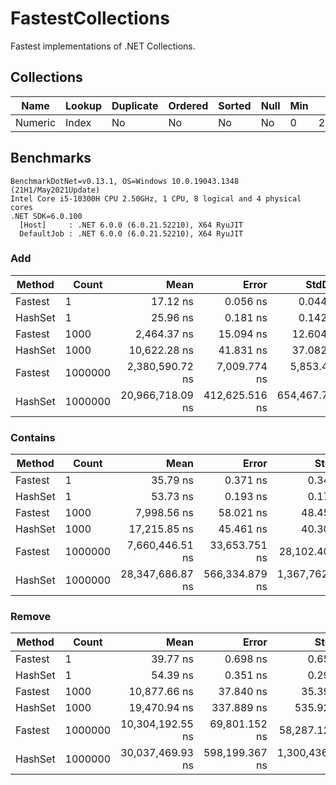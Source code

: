 # FastestCollections

Fastest implementations of .NET Collections.

## Collections

|    Name | Lookup | Duplicate | Ordered | Sorted | Null | Min |        Max |
|-------- |------- |---------- |-------- |------- |----- |---- |----------- |
| Numeric |  Index |        No |      No |     No |   No |   0 | 2147483647 |

## Benchmarks

```
BenchmarkDotNet=v0.13.1, OS=Windows 10.0.19043.1348 (21H1/May2021Update)
Intel Core i5-10300H CPU 2.50GHz, 1 CPU, 8 logical and 4 physical cores
.NET SDK=6.0.100
  [Host]     : .NET 6.0.0 (6.0.21.52210), X64 RyuJIT
  DefaultJob : .NET 6.0.0 (6.0.21.52210), X64 RyuJIT
```

### Add

|  Method |   Count |             Mean |          Error |         StdDev |     Gen 0 |     Gen 1 |     Gen 2 |    Allocated |
|-------- |-------- |-----------------:|---------------:|---------------:|----------:|----------:|----------:|-------------:|
| Fastest |       1 |         17.12 ns |       0.056 ns |       0.044 ns |    0.0229 |         - |         - |         96 B |
| HashSet |       1 |         25.96 ns |       0.181 ns |       0.142 ns |    0.0401 |         - |         - |        168 B |
| Fastest |    1000 |      2,464.37 ns |      15.094 ns |      12.604 ns |    0.1678 |         - |         - |        712 B |
| HashSet |    1000 |     10,622.28 ns |      41.831 ns |      37.082 ns |   13.9771 |         - |         - |     58,664 B |
| Fastest | 1000000 |  2,380,590.72 ns |   7,009.774 ns |   5,853.479 ns |   39.0625 |   39.0625 |   39.0625 |    262,575 B |
| HashSet | 1000000 | 20,966,718.09 ns | 412,625.516 ns | 654,467.795 ns | 1093.7500 | 1062.5000 | 1062.5000 | 43,111,476 B |

### Contains

|  Method |   Count |             Mean |          Error |           StdDev |     Gen 0 |     Gen 1 |     Gen 2 |    Allocated |
|-------- |-------- |-----------------:|---------------:|-----------------:|----------:|----------:|----------:|-------------:|
| Fastest |       1 |         35.79 ns |       0.371 ns |         0.347 ns |    0.0344 |         - |         - |        144 B |
| HashSet |       1 |         53.73 ns |       0.193 ns |         0.171 ns |    0.0516 |         - |         - |        216 B |
| Fastest |    1000 |      7,998.56 ns |      58.021 ns |        48.450 ns |    0.1678 |         - |         - |        760 B |
| HashSet |    1000 |     17,215.85 ns |      45.461 ns |        40.300 ns |   14.0076 |         - |         - |     58,712 B |
| Fastest | 1000000 |  7,660,446.51 ns |  33,653.751 ns |    28,102.406 ns |   39.0625 |   39.0625 |   39.0625 |    262,625 B |
| HashSet | 1000000 | 28,347,686.87 ns | 566,334.879 ns | 1,367,762.385 ns | 1218.7500 | 1187.5000 | 1187.5000 | 43,111,563 B |

### Remove

|  Method |   Count |             Mean |          Error |           StdDev |     Gen 0 |    Gen 1 |    Gen 2 |    Allocated |
|-------- |-------- |-----------------:|---------------:|-----------------:|----------:|---------:|---------:|-------------:|
| Fastest |       1 |         39.77 ns |       0.698 ns |         0.653 ns |    0.0344 |        - |        - |        144 B |
| HashSet |       1 |         54.39 ns |       0.351 ns |         0.293 ns |    0.0516 |        - |        - |        216 B |
| Fastest |    1000 |     10,877.66 ns |      37.840 ns |        35.395 ns |    0.1678 |        - |        - |        760 B |
| HashSet |    1000 |     19,470.94 ns |     337.889 ns |       535.928 ns |   14.0076 |        - |        - |     58,712 B |
| Fastest | 1000000 | 10,304,192.55 ns |  69,801.152 ns |    58,287.124 ns |   31.2500 |  31.2500 |  31.2500 |    262,626 B |
| HashSet | 1000000 | 30,037,469.93 ns | 598,199.367 ns | 1,300,436.194 ns | 1000.0000 | 968.7500 | 968.7500 | 43,111,494 B |
